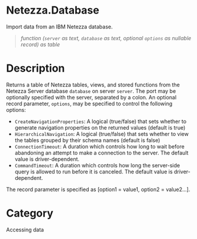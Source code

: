 ﻿# Netezza.Database
Import data from an IBM Netezza database.
> _function (<code>server</code> as text, <code>database</code> as text, optional <code>options</code> as nullable record) as table_
# Description 
Returns a table of Netezza tables, views, and stored functions from the Netezza Server database <code>database</code> on server <code>server</code>. The port may be optionally specified with the server, separated by a colon. An optional record parameter, <code>options</code>, may be specified to control the following options:
<ul>
        <li><code>CreateNavigationProperties</code>: A logical (true/false) that sets whether to generate navigation properties on the returned values (default is true)</li>
        <li><code>HierarchicalNavigation</code>: A logical (true/false) that sets whether to view the tables grouped by their schema names (default is false)</li>
        <li><code>ConnectionTimeout</code>: A duration which controls how long to wait before abandoning an attempt to make a connection to the server. The default value is driver-dependent.</li>
        <li><code>CommandTimeout</code>: A duration which controls how long the server-side query is allowed to run before it is canceled. The default value is driver-dependent.</li>

</ul>
The record parameter is specified as [option1 = value1, option2 = value2...].

# Category 
Accessing data
